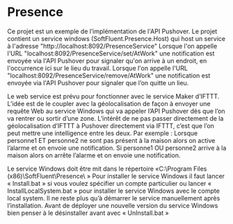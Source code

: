 # Presence

Ce projet est un exemple de l’implémentation de l'API Pushover.
Le projet contient un service windows (SoftFluent.Presence.Host) qui host un service à l'adresse "http://localhost:8092/PresenceService"
Lorsque l'on appelle l'URL "localhost:8092/PresenceService/set/AtWork" une notification est envoyée via l'API Pushover pour signaler qu'on arrive à un endroit, en l'occurrence ici sur le lieu du travail.
Lorsque l'on appelle l'URL "localhost:8092/PresenceService/remove/AtWork" une notification est envoyée via l'API Pushover pour signaler que l’on quitte un lieu.

Le web service est prévu pour fonctionner avec le service Maker d’IFTTT. L’idée est de le coupler avec la géolocalisation de façon à envoyer une requête Web au service Windows qui va appeler l’API Pushover dès que l’on va rentrer ou sortir d’une zone.
L’intérêt de ne pas passer directement de la géolocalisation d’IFTTT à Pushover directement via IFTTT, c’est que l’on peut mettre une intelligence entre les deux. 
Par exemple :
Lorsque personne1 ET personne2 ne sont pas présent à la maison alors on active l’alarme et on envoie une notification.
Si personne1 OU personne2 arrive à la maison alors on arrête l’alarme et on envoie une notification.

Le service Windows doit être mit dans le répertoire «C:\Program Files (x86)\SoftFluent\Presence\ »
Pour installer le service Windows il faut lancer « Install.bat » si vous voulez spécifier un compte particulier ou lancer « InstallLocalSystem.bat » pour installer le service Windows avec le compte local system. 
Il ne reste plus qu’à démarrer le service manuellement après l’installation.
Avant de déployer une nouvelle version du service Windows bien penser à le désinstaller avant avec « UnInstall.bat »
 
